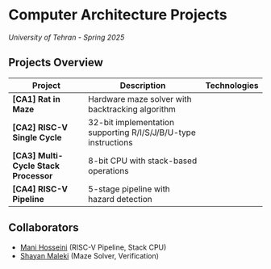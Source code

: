 
# Computer Architecture Projects
*University of Tehran - Spring 2025*  

## Projects Overview
| Project | Description | Technologies | 
|---------|-------------|--------------|
| **[CA1] Rat in Maze** | Hardware maze solver with backtracking algorithm
| **[CA2] RISC-V Single Cycle** | 32-bit implementation supporting R/I/S/J/B/U-type instructions
| **[CA3] Multi-Cycle Stack Processor** | 8-bit CPU with stack-based operations
| **[CA4] RISC-V Pipeline** | 5-stage pipeline with hazard detection


## Collaborators
- [Mani Hosseini](https://github.com/manih1384) (RISC-V Pipeline, Stack CPU)
- [Shayan Maleki](https://github.com/maleki-shayan) (Maze Solver, Verification)
